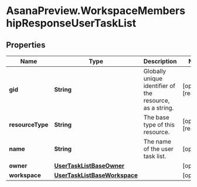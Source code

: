 # AsanaPreview.WorkspaceMembershipResponseUserTaskList

## Properties

Name | Type | Description | Notes
------------ | ------------- | ------------- | -------------
**gid** | **String** | Globally unique identifier of the resource, as a string. | [optional] [readonly] 
**resourceType** | **String** | The base type of this resource. | [optional] [readonly] 
**name** | **String** | The name of the user task list. | [optional] 
**owner** | [**UserTaskListBaseOwner**](UserTaskListBaseOwner.md) |  | [optional] 
**workspace** | [**UserTaskListBaseWorkspace**](UserTaskListBaseWorkspace.md) |  | [optional] 


